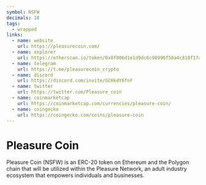 ```yaml
---
symbol: NSFW
decimals: 18
tags:
  - wrapped
links:
  - name: website
    url: https://pleasurecoin.com/
  - name: explorer
    url: https://etherscan.io/token/0x8f006d1e1d9dc6c98996f50a4c810f17a47fbf19
  - name: telegram
    url: https://t.me/pleasurecoin_crypto
  - name: discord
    url: https://discord.com/invite/GCHkdY6fnF
  - name: twitter
    url: https://twitter.com/Pleasure_coin
  - name: coinmarketcap
    url: https://coinmarketcap.com/currencies/pleasure-coin/
  - name: coingecko
    url: https://coingecko.com/coins/pleasure-coin
---
```


# Pleasure Coin

Pleasure Coin (NSFW) is an ERC-20 token on Ethereum and the Polygon chain that will be utilized within the Pleasure Network, an adult industry ecosystem that empowers individuals and businesses.
